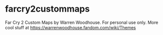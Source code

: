 # farcry2custommaps
Far Cry 2 Custom Maps by Warren Woodhouse. For personal use only. More cool stuff at https://warrenwoodhouse.fandom.com/wiki/Themes
